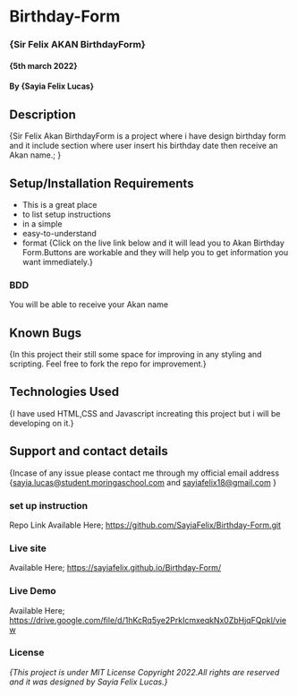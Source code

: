 # Birthday-Form
### {Sir Felix AKAN BirthdayForm}
#### {5th march 2022}
#### By **{Sayia Felix Lucas}**
## Description
{Sir Felix Akan BirthdayForm is a project where i have design birthday form and it include section where user insert his birthday date then receive an Akan name.; 
 }

## Setup/Installation Requirements
* This is a great place
* to list setup instructions
* in a simple
* easy-to-understand
* format
{Click on the live link below and it will lead you to Akan Birthday Form.Buttons are workable and they will help you to get information you want immediately.}
### BDD 
You will be able to receive your Akan name
## Known Bugs
{In this project their still some space for improving in any styling and scripting. Feel free to fork the repo for improvement.}

## Technologies Used
{I have used HTML,CSS and Javascript increating this project but i will be developing on it.}

## Support and contact details
{Incase of any issue please contact me through my official email address {sayia.lucas@student.moringaschool.com  and sayiafelix18@gmail.com }

### set up instruction 
Repo Link Available Here;
https://github.com/SayiaFelix/Birthday-Form.git


### Live site
Available Here;
https://sayiafelix.github.io/Birthday-Form/





### Live Demo
Available Here; 
https://drive.google.com/file/d/1hKcRq5ye2PrkIcmxeqkNx0ZbHjqFQpkl/view



### License
*{This project is under MIT License Copyright 2022.All rights are reserved and it was designed by Sayia Felix Lucas.}*
